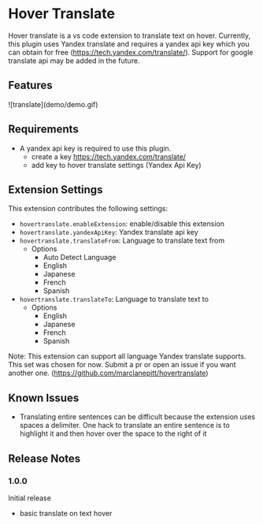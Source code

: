 # Hover Translate

Hover translate is a vs code extension to translate text on hover.  Currently, this plugin uses Yandex translate and requires a yandex api key which you can obtain for free (https://tech.yandex.com/translate/). Support for google translate api may be added in the future.

## Features

\!\[translate\]\(demo/demo.gif\)

## Requirements

* A yandex api key is required to use this plugin.
  * create a key https://tech.yandex.com/translate/
  * add key to hover translate settings (Yandex Api Key)

## Extension Settings

This extension contributes the following settings:

* `hovertranslate.enableExtension`: enable/disable this extension
* `hovertranslate.yandexApiKey`: Yandex translate api key
* `hovertranslate.translateFrom`: Language to translate text from
  * Options
    * Auto Detect Language
    * English
    * Japanese
    * French
    * Spanish
* `hovertranslate.translateTo`: Language to translate text to
  * Options
    * English
    * Japanese
    * French
    * Spanish

Note: This extension can support all language Yandex translate supports. This set was chosen for now. Submit a pr or open an issue if you want another one. (https://github.com/marclanepitt/hovertranslate)

## Known Issues

* Translating entire sentences can be difficult because the extension uses spaces a delimiter.  One hack to translate an entire sentence is to highlight it and then hover over the space to the right of it

## Release Notes

### 1.0.0

Initial release
* basic translate on text hover